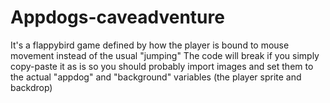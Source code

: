 # Appdogs-caveadventure
It's a flappybird game defined by how the player is bound to mouse movement instead of the usual "jumping"
The code will break if you simply copy-paste it as is so you should probably import images and set them to the actual "appdog" and "background" variables (the player sprite and backdrop)
